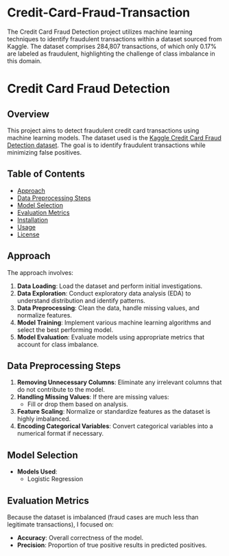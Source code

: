 # Credit-Card-Fraud-Transaction
The Credit Card Fraud Detection project utilizes machine learning techniques to identify fraudulent transactions within a dataset sourced from Kaggle. The dataset comprises 284,807 transactions, of which only 0.17% are labeled as fraudulent, highlighting the challenge of class imbalance in this domain. 
# Credit Card Fraud Detection  

## Overview  
This project aims to detect fraudulent credit card transactions using machine learning models. The dataset used is the [Kaggle Credit Card Fraud Detection dataset](https://www.kaggle.com/datasets/dalpozz/creditcard-fraud). The goal is to identify fraudulent transactions while minimizing false positives.  

## Table of Contents  
- [Approach](#approach)  
- [Data Preprocessing Steps](#data-preprocessing-steps)  
- [Model Selection](#model-selection)  
- [Evaluation Metrics](#evaluation-metrics)  
- [Installation](#installation)  
- [Usage](#usage)  
- [License](#license)  

## Approach  
The approach involves:  
1. **Data Loading**: Load the dataset and perform initial investigations.  
2. **Data Exploration**: Conduct exploratory data analysis (EDA) to understand distribution and identify patterns.  
3. **Data Preprocessing**: Clean the data, handle missing values, and normalize features.  
4. **Model Training**: Implement various machine learning algorithms and select the best performing model.  
5. **Model Evaluation**: Evaluate models using appropriate metrics that account for class imbalance.  

## Data Preprocessing Steps  
1. **Removing Unnecessary Columns**: Eliminate any irrelevant columns that do not contribute to the model.  
2. **Handling Missing Values**: If there are missing values:  
   - Fill or drop them based on analysis.  
3. **Feature Scaling**: Normalize or standardize features as the dataset is highly imbalanced.  
4. **Encoding Categorical Variables**: Convert categorical variables into a numerical format if necessary.  

## Model Selection  
- **Models Used**:   
  - Logistic Regression  

## Evaluation Metrics  
Because the dataset is imbalanced (fraud cases are much less than legitimate transactions), I focused on:  
- **Accuracy**: Overall correctness of the model.  
- **Precision**: Proportion of true positive results in predicted positives.   
